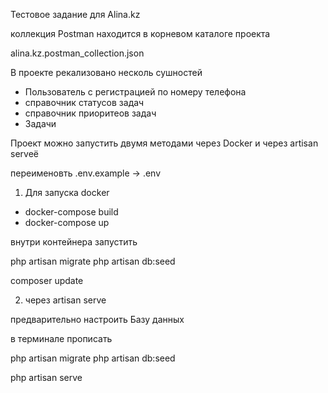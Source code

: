 Тестовое задание для Alina.kz

коллекция Postman находится в корневом каталоге проекта 

alina.kz.postman_collection.json


В проекте рекализовано несколь сушностей
- Пользователь с регистрацией по номеру телефона
- справочник статусов задач
- справочник приоритеов задач
- Задачи


Проект можно запустить двумя методами через Docker и через artisan serveё

переименовть .env.example -> .env

1) Для запуска docker

- docker-compose build
- docker-compose up

внутри контейнера запустить

php artisan migrate
php artisan db:seed

composer update


2) через artisan serve

предварительно настроить Базу данных 

в терминале прописать 

php artisan migrate
php artisan db:seed

php artisan serve


